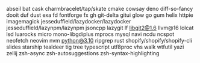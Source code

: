 abseil
bat
cask
charmbracelet/tap/skate
cmake
cowsay
deno
diff-so-fancy
dooit
duf
dust
exa
fd
fontforge
fx
gh
git-delta
gitui
glow
go
gum
helix
httpie
imagemagick
jesseduffield/lazydocker/lazydocker
jesseduffield/lazynpm/lazynpm
jsoncpp
lazygit
lf
libgit2@1.6
llvm@16
lolcat
lsd
luarocks
micro
mono-libgdiplus
mprocs
mysql
navi
ncdu
ncspot
neofetch
neovim
nvm
python@3.10
ripgrep
rust
shopify/shopify/shopify-cli
slides
starship
tealdeer
tig
tree
typescript
utf8proc
vhs
walk
wtfutil
yazi
zellij
zsh-async
zsh-autosuggestions
zsh-syntax-highlighting